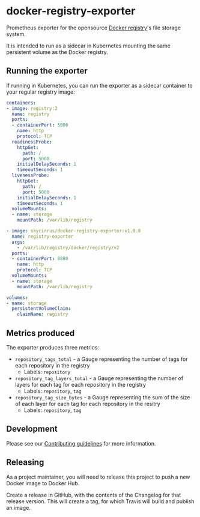 # docker-registry-exporter

Prometheus exporter for the opensource [Docker registry](https://github.com/docker/distribution)'s file storage system.

It is intended to run as a sidecar in Kubernetes mounting the same persistent volume as the Docker registry.

## Running the exporter

If running in Kubernetes, you can run the exporter as a sidecar container to your regular registry image:

```yaml
containers:
- image: registry:2
  name: registry
  ports:
  - containerPort: 5000
    name: http
    protocol: TCP
  readinessProbe:
    httpGet:
      path: /
      port: 5000
    initialDelaySeconds: 1
    timeoutSeconds: 1
  livenessProbe:
    httpGet:
      path: /
      port: 5000
    initialDelaySeconds: 1
    timeoutSeconds: 1
  volumeMounts:
  - name: storage
    mountPath: /var/lib/registry

- image: skycirrus/docker-registry-exporter:v1.0.0
  name: registry-exporter
  args:
    - /var/lib/registry/docker/registry/v2
  ports:
  - containerPort: 8080
    name: http
    protocol: TCP
  volumeMounts:
  - name: storage
    mountPath: /var/lib/registry

volumes:
- name: storage
  persistentVolumeClaim:
    claimName: registry
```

## Metrics produced

The exporter produces three metrics:

 * `repository_tags_total` - a Gauge representing the number of tags for each repository in the registry
   * Labels: `repository`
 * `repository_tag_layers_total` - a Gauge representing the number of layers for each tag for each repository in the registry
   * Labels: `repository`, `tag`
 * `repository_tag_size_bytes` - a Gauge representing the sum of the size of each layer for each tag for each repository in the resitry
   * Labels: `repository`, `tag`

## Development

Please see our [Contributing guidelines](/CONTRIBUTING.md) for more information.

## Releasing

As a project maintainer, you will need to release this project to push a new Docker image to Docker Hub.

Create a release in GitHub, with the contents of the Changelog for that release version.  This will create a tag, for
which Travis will build and publish an image.
